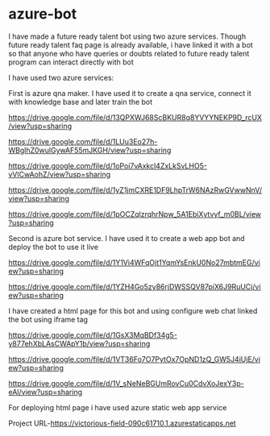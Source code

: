 # azure-bot
I have made a future ready talent bot using two azure services. 
Though future ready talent faq page is already available, i have linked it with a bot so that anyone who have queries or doubts related to future ready talent program can interact directly with bot

I have used two azure services:

First is azure qna maker. I have used it to create a qna service, connect it with knowledge base and later train the bot

https://drive.google.com/file/d/13QPXWJ68ScBKUR8q8YVYYNEKP9D_rcUX/view?usp=sharing

https://drive.google.com/file/d/1LUu3Eo27h-WBglhZ0wulGywAF55mJKGH/view?usp=sharing

https://drive.google.com/file/d/1oPoi7vAxkcl4ZxLkSvLHO5-vVlCwAohZ/view?usp=sharing

https://drive.google.com/file/d/1yZ1jmCXRE1DF9LhpTrW6NAzRwGVwwNnV/view?usp=sharing

https://drive.google.com/file/d/1pOCZqlzrqhrNpw_5A1EbiXytvyf_m0BL/view?usp=sharing

Second is azure bot service. I have used it to create a web app bot and deploy the bot to use it live

https://drive.google.com/file/d/1Y1Vi4WFqOjt1YqmYsEnkU0No27mbtmEG/view?usp=sharing

https://drive.google.com/file/d/1YZH4Go5zy86rjDWSSQV87piX6J9RuUCj/view?usp=sharing

I have created a html page for this bot and using configure web chat linked the bot using iframe tag

https://drive.google.com/file/d/1GsX3MqBDf34g5-y877ehXbLAsCWApY1b/view?usp=sharing

https://drive.google.com/file/d/1VT36Fo7O7PytOx7OpND1zQ_GW5J4iUjE/view?usp=sharing

https://drive.google.com/file/d/1V_sNeNeBGUmRovCu0CdvXoJexY3p-eAl/view?usp=sharing

For deploying html page i have used azure static web app service

Project URL-https://victorious-field-090c61710.1.azurestaticapps.net
